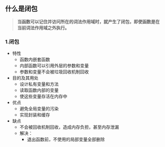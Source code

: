 ## 什么是闭包

> **当函数可以记住并访问所在的词法作用域时，就产生了闭包，即使函数是在当前词法作用域之外执行。**

### 1.闭包

- 特性
  - 函数内嵌套函数
  - 内部函数可以引用外层的参数和变量
  - 参数和变量不会被垃圾回收机制回收
- 目的及其用处
  - 设计私有变量和方法
  - 读取函数内部的变量
  - 使这些变量存活在内存中
- 优点
  - 避免全局变量的污染
  - 实现封装和缓存
- 缺点
  - 不会被回收机制回收，造成内存负担，甚至内存泄漏
  - 解决：
    - 退出函数前，不使用的局部变量全部删除